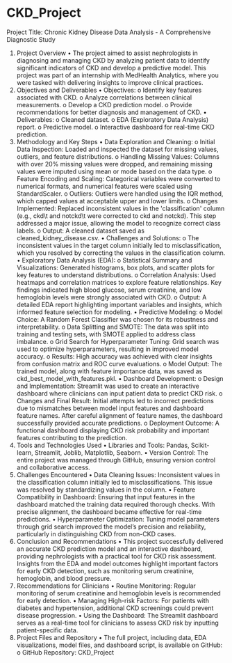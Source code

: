   # CKD_Project

Project Title: Chronic Kidney Disease Data Analysis - A Comprehensive Diagnostic Study
1. Project Overview
•	The project aimed to assist nephrologists in diagnosing and managing CKD by analyzing patient data to identify significant indicators of CKD and develop a predictive model. This project was part of an internship with MedHealth Analytics, where you were tasked with delivering insights to improve clinical practices.
2. Objectives and Deliverables
•	Objectives:
o	Identify key features associated with CKD.
o	Analyze correlations between clinical measurements.
o	Develop a CKD prediction model.
o	Provide recommendations for better diagnosis and management of CKD.
•	Deliverables:
o	Cleaned dataset.
o	EDA (Exploratory Data Analysis) report.
o	Predictive model.
o	Interactive dashboard for real-time CKD prediction.
3. Methodology and Key Steps
•	Data Exploration and Cleaning:
o	Initial Data Inspection: Loaded and inspected the dataset for missing values, outliers, and feature distributions.
o	Handling Missing Values: Columns with over 20% missing values were dropped, and remaining missing values were imputed using mean or mode based on the data type.
o	Feature Encoding and Scaling: Categorical variables were converted to numerical formats, and numerical features were scaled using StandardScaler.
o	Outliers: Outliers were handled using the IQR method, which capped values at acceptable upper and lower limits.
o	Changes Implemented: Replaced inconsistent values in the 'classification' column (e.g., ckd\t and notckd\t were corrected to ckd and notckd). This step addressed a major issue, allowing the model to recognize correct class labels.
o	Output: A cleaned dataset saved as cleaned_kidney_disease.csv.
•	Challenges and Solutions:
o	The inconsistent values in the target column initially led to misclassification, which you resolved by correcting the values in the classification column.
•	Exploratory Data Analysis (EDA):
o	Statistical Summary and Visualizations: Generated histograms, box plots, and scatter plots for key features to understand distributions.
o	Correlation Analysis: Used heatmaps and correlation matrices to explore feature relationships. Key findings indicated high blood glucose, serum creatinine, and low hemoglobin levels were strongly associated with CKD.
o	Output: A detailed EDA report highlighting important variables and insights, which informed feature selection for modeling.
•	Predictive Modeling:
o	Model Choice: A Random Forest Classifier was chosen for its robustness and interpretability.
o	Data Splitting and SMOTE: The data was split into training and testing sets, with SMOTE applied to address class imbalance.
o	Grid Search for Hyperparameter Tuning: Grid search was used to optimize hyperparameters, resulting in improved model accuracy.
o	Results: High accuracy was achieved with clear insights from confusion matrix and ROC curve evaluations.
o	Model Output: The trained model, along with feature importance data, was saved as ckd_best_model_with_features.pkl.
•	Dashboard Development:
o	Design and Implementation: Streamlit was used to create an interactive dashboard where clinicians can input patient data to predict CKD risk.
o	Changes and Final Result: Initial attempts led to incorrect predictions due to mismatches between model input features and dashboard feature names. After careful alignment of feature names, the dashboard successfully provided accurate predictions.
o	Deployment Outcome: A functional dashboard displaying CKD risk probability and important features contributing to the prediction.
4. Tools and Technologies Used
•	Libraries and Tools: Pandas, Scikit-learn, Streamlit, Joblib, Matplotlib, Seaborn.
•	Version Control: The entire project was managed through GitHub, ensuring version control and collaborative access.
5. Challenges Encountered
•	Data Cleaning Issues: Inconsistent values in the classification column initially led to misclassifications. This issue was resolved by standardizing values in the column.
•	Feature Compatibility in Dashboard: Ensuring that input features in the dashboard matched the training data required thorough checks. With precise alignment, the dashboard became effective for real-time predictions.
•	Hyperparameter Optimization: Tuning model parameters through grid search improved the model’s precision and reliability, particularly in distinguishing CKD from non-CKD cases.
6. Conclusion and Recommendations
•	This project successfully delivered an accurate CKD prediction model and an interactive dashboard, providing nephrologists with a practical tool for CKD risk assessment. Insights from the EDA and model outcomes highlight important factors for early CKD detection, such as monitoring serum creatinine, hemoglobin, and blood pressure.
7. Recommendations for Clinicians
•	Routine Monitoring: Regular monitoring of serum creatinine and hemoglobin levels is recommended for early detection.
•	Managing High-risk Factors: For patients with diabetes and hypertension, additional CKD screenings could prevent disease progression.
•	Using the Dashboard: The Streamlit dashboard serves as a real-time tool for clinicians to assess CKD risk by inputting patient-specific data.
8. Project Files and Repository
•	The full project, including data, EDA visualizations, model files, and dashboard script, is available on GitHub:
o	GitHub Repository: CKD_Project

